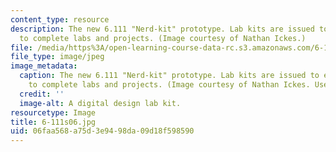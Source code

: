 ```yaml
---
content_type: resource
description: The new 6.111 "Nerd-kit" prototype. Lab kits are issued to each student
  to complete labs and projects. (Image courtesy of Nathan Ickes.)
file: /media/https%3A/open-learning-course-data-rc.s3.amazonaws.com/6-111-introductory-digital-systems-laboratory-spring-2006/06faa568a75d3e9498da09d18f598590_6-111s06.jpg
file_type: image/jpeg
image_metadata:
  caption: The new 6.111 "Nerd-kit" prototype. Lab kits are issued to each student
    to complete labs and projects. (Image courtesy of Nathan Ickes. Used with permission.)
  credit: ''
  image-alt: A digital design lab kit.
resourcetype: Image
title: 6-111s06.jpg
uid: 06faa568-a75d-3e94-98da-09d18f598590
---
```

